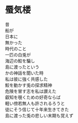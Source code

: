 # 蜃気楼

昔  
船が  
日本に  
無かった  
時代のこと  
一匹の白兎が  
海辺の鮫を騙し  
島に渡ったという  
かの神話を聞いた時  
私は彼に強く共感した  
鮫を動かす兎の探求精神  
危険を冒す志を私は讃えた  
叡知を覗くための好奇ならば  
軽い傍若無人も許されるろうと  
徒にそう信じて十年来生きてきた  
島に渡った兎の悲しい末期も覚えず

